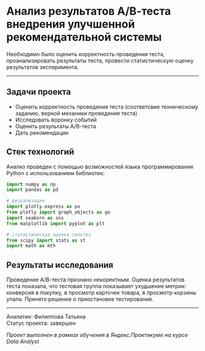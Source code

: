 # Анализ результатов А/В-теста внедрения улучшенной рекомендательной системы
Необходимо было оценить корректность проведения теста, проанализировать результаты теста, провести статистическую оценку результатов эксперимента.  
____
## Задачи проекта
* Оценить корректность проведения теста (соответсвие техническому заданию, верной механики проведения теста)   
* Исследовать воронку событий   
* Оценить результаты А/В-теста 
* Дать рекомендации  

## Стек технологий
Анализ проведен с помощью возможностей языка программирования Python с использованием библиотек:
```python
import numpy as np
import pandas as pd

# визуализация
import plotly.express as px
from plotly import graph_objects as go
import seaborn as sns
from matplotlib import pyplot as plt

# статистическая оценка гипотез
from scipy import stats as st
import math as mth
```
## Результаты исследования
Проведение А/В-теста признано некоректным. Оценка результатов теста показала, что тестовая группа показывает ухудшение метрик: конверсия в покупку, в просмотр карточек товара, в просмотр корзины упала. Принято решение о приостановке тестирования. 
_____
Аналитик: Филиппова Татьяна  
Статус проекта: завершен

*Проект выполнен в рамках обучения в Яндекс.Практикуме на курсе Data Analyst*
